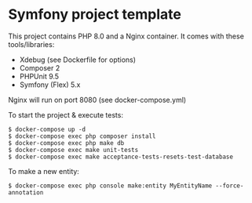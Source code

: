 # Symfony project template

This project contains PHP 8.0 and a Nginx container.
It comes with these tools/libraries:
* Xdebug (see Dockerfile for options)
* Composer 2
* PHPUnit 9.5
* Symfony (Flex) 5.x

Nginx will run on port 8080 (see docker-compose.yml)

To start the project & execute tests:
```shell
$ docker-compose up -d
$ docker-compose exec php composer install
$ docker-compose exec php make db
$ docker-compose exec make unit-tests
$ docker-compose exec make acceptance-tests-resets-test-database
```

To make a new entity:
```
$ docker-compose exec php console make:entity MyEntityName --force-annotation
```
